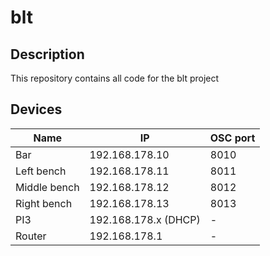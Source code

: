 # blt
## Description
This repository contains all code for the blt project

## Devices
| Name | IP | OSC port |
|------|----|----------|
| Bar | 192.168.178.10 | 8010 |
| Left bench | 192.168.178.11 | 8011 |
| Middle bench | 192.168.178.12 | 8012 |
| Right bench | 192.168.178.13 | 8013 |
| PI3 | 192.168.178.x (DHCP) | - |
| Router | 192.168.178.1 | - |
